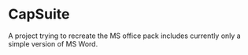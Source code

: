 # CapSuite
A project trying to recreate the MS office pack
includes currently only a simple version of MS Word.
